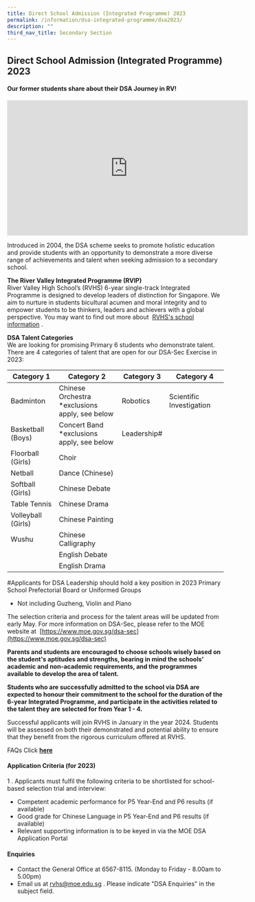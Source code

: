 ```yaml
---
title: Direct School Admission (Integrated Programme) 2023
permalink: /information/dsa-integrated-programme/dsa2023/
description: ""
third_nav_title: Secondary Section
---
```

## Direct School Admission (Integrated Programme) 2023

#### Our former students share about their DSA Journey in RV!

<iframe width="560" height="315" src="https://www.youtube.com/embed/4vca6BI44wY" title="DSA" frameborder="0" allow="accelerometer; autoplay; clipboard-write; encrypted-media; gyroscope; picture-in-picture" allowfullscreen=""></iframe>

Introduced in 2004, the DSA scheme seeks to promote holistic education and provide students with an opportunity to demonstrate a more diverse range of achievements and talent when seeking admission to a secondary school.

**The River Valley Integrated Programme (RVIP)**<br>
River Valley High School’s (RVHS) 6-year single-track Integrated Programme is designed to develop leaders of distinction for Singapore. We aim to nurture in students bicultural acumen and moral integrity and to empower students to be thinkers, leaders and achievers with a global perspective. You may want to find out more about&nbsp;&nbsp;[RVHS's school information](/about-rv/awcei/)&nbsp;.

**DSA Talent Categories**<br>
We are looking for promising Primary 6 students who demonstrate talent. There are 4 categories of talent that are open for our DSA-Sec Exercise in 2023:



| Category 1 | Category 2 | Category 3 | Category 4 |
| -------- | -------- | -------- | -------- |
| Badminton     | Chinese Orchestra <br>*exclusions apply, see below     | Robotics     | Scientific Investigation |
| Basketball (Boys) | Concert Band <br>*exclusions apply, see below | Leadership# |  |
| Floorball (Girls)     | Choir   |      |   |
| Netball    | Dance (Chinese)   |      |   |
| Softball (Girls)    | Chinese Debate  |      |   |
| Table Tennis    | Chinese Drama |      |   |
| Volleyball (Girls)   | Chinese Painting |      |   |
| Wushu  | Chinese Calligraphy |      |   |
|   | English Debate |      |   |
|   | English Drama |      |   |

#Applicants for DSA Leadership should hold a key position in 2023 Primary School Prefectorial Board or Uniformed Groups

* Not including Guzheng, Violin and Piano

The selection criteria and process for the talent areas will be updated from early May. For more information on DSA-Sec, please refer to the MOE website at  &nbsp;[https://www.moe.gov.sg/dsa-sec](https://www.moe.gov.sg/dsa-sec)

**Parents and students are encouraged to choose schools wisely based on the student's aptitudes and strengths, bearing in mind the schools' academic and non-academic requirements, and the programmes available to develop the area of talent.**&nbsp;

**Students who are successfully admitted to the school via DSA are expected to honour their commitment to the school for the duration of the 6-year Integrated Programme, and participate in the activities related to the talent they are selected for from Year 1 - 4.**&nbsp;

Successful applicants will join RVHS in January in the year 2024. Students will be assessed on both their demonstrated and potential ability to ensure that they benefit from the rigorous curriculum offered at RVHS.

FAQs Click&nbsp;**[here](/information/faqs/)**

#### Application Criteria (for 2023)

1 \.  Applicants must fulfil the following criteria to be shortlisted for school-based selection trial and interview:

*   Competent academic performance&nbsp;for&nbsp;P5 Year-End and P6 results (if available)&nbsp;
*   Good grade for Chinese Language in P5 Year-End and P6 results (if available)
*   Relevant supporting information&nbsp;is to be keyed in via the MOE DSA Application Portal

#### Enquiries

*   Contact the General Office at 6567-8115. (Monday to Friday - 8.00am to 5.00pm)
*   Email us at&nbsp;[rvhs@moe.edu.sg](mailto:rvhs@moe.edu.sg)&nbsp;. Please indicate "DSA Enquiries" in the subject field.